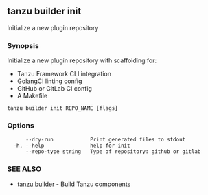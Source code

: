## tanzu builder init

Initialize a new plugin repository

### Synopsis

Initialize a new plugin repository with scaffolding for:

* Tanzu Framework CLI integration
* GolangCI linting config
* GitHub or GitLab CI config
* A Makefile

```
tanzu builder init REPO_NAME [flags]
```

### Options

```
      --dry-run            Print generated files to stdout
  -h, --help               help for init
      --repo-type string   Type of repository: github or gitlab
```

### SEE ALSO

* [tanzu builder](tanzu_builder.md)	 - Build Tanzu components

